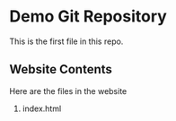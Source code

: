 # Demo Git Repository 

This is the first file in this repo.

## Website Contents

Here are the files in the website

1. index.html

